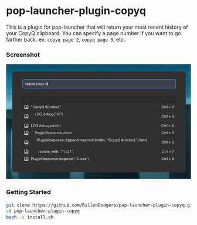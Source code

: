 # pop-launcher-plugin-copyq

This is a plugin for pop-launcher that will return your most recent history of your CopyQ clipboard. You can specify a page number if you want to go farther back. ex:
`copyq page 2`, `copyq page 3`, etc.

### Screenshot
![](images/20221102182418.png?raw=true)
### Getting Started

```sh
git clone https://github.com/RillonDodgers/pop-launcher-plugin-copyq.git
cd pop-launcher-plugin-copyq
bash -x install.sh
```
